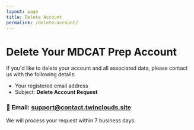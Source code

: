 ```yaml
---
layout: page
title: Delete Account
permalink: /delete-account/
---
```


# Delete Your MDCAT Prep Account

If you'd like to delete your account and all associated data, please contact us with the following details:

- Your registered email address
- Subject: **Delete Account Request**

### 📧 Email: [support@contact.twinclouds.site](mailto:support@contact.twinclouds.site)

We will process your request within 7 business days.

